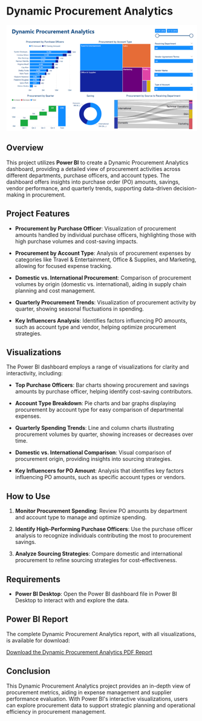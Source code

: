 # Dynamic Procurement Analytics

![Dynamic Procurement Dashboard](https://github.com/YashRaj1240/Dynamic-Procurement-Analytics/blob/33bdcc0a65b7712b16412da3fa32b7ee3227e28f/Dynamic%20Procurement%20Analytics.png)

## Overview

This project utilizes **Power BI** to create a Dynamic Procurement Analytics dashboard, providing a detailed view of procurement activities across different departments, purchase officers, and account types. The dashboard offers insights into purchase order (PO) amounts, savings, vendor performance, and quarterly trends, supporting data-driven decision-making in procurement.

## Project Features

- **Procurement by Purchase Officer**: Visualization of procurement amounts handled by individual purchase officers, highlighting those with high purchase volumes and cost-saving impacts.
  
- **Procurement by Account Type**: Analysis of procurement expenses by categories like Travel & Entertainment, Office & Supplies, and Marketing, allowing for focused expense tracking.
  
- **Domestic vs. International Procurement**: Comparison of procurement volumes by origin (domestic vs. international), aiding in supply chain planning and cost management.
  
- **Quarterly Procurement Trends**: Visualization of procurement activity by quarter, showing seasonal fluctuations in spending.
  
- **Key Influencers Analysis**: Identifies factors influencing PO amounts, such as account type and vendor, helping optimize procurement strategies.

## Visualizations

The Power BI dashboard employs a range of visualizations for clarity and interactivity, including:

- **Top Purchase Officers**: Bar charts showing procurement and savings amounts by purchase officer, helping identify cost-saving contributors.
  
- **Account Type Breakdown**: Pie charts and bar graphs displaying procurement by account type for easy comparison of departmental expenses.
  
- **Quarterly Spending Trends**: Line and column charts illustrating procurement volumes by quarter, showing increases or decreases over time.
  
- **Domestic vs. International Comparison**: Visual comparison of procurement origin, providing insights into sourcing strategies.
  
- **Key Influencers for PO Amount**: Analysis that identifies key factors influencing PO amounts, such as specific account types or vendors.

## How to Use

1. **Monitor Procurement Spending**: Review PO amounts by department and account type to manage and optimize spending.
  
2. **Identify High-Performing Purchase Officers**: Use the purchase officer analysis to recognize individuals contributing the most to procurement savings.
  
3. **Analyze Sourcing Strategies**: Compare domestic and international procurement to refine sourcing strategies for cost-effectiveness.

## Requirements

- **Power BI Desktop**: Open the Power BI dashboard file in Power BI Desktop to interact with and explore the data.

## Power BI Report

The complete Dynamic Procurement Analytics report, with all visualizations, is available for download:

[Download the Dynamic Procurement Analytics PDF Report](docs/Dynamic_Procurement_Analytics.pdf)

## Conclusion

This Dynamic Procurement Analytics project provides an in-depth view of procurement metrics, aiding in expense management and supplier performance evaluation. With Power BI's interactive visualizations, users can explore procurement data to support strategic planning and operational efficiency in procurement management.
